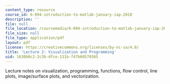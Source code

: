 ```yaml
---
content_type: resource
course_id: 6-094-introduction-to-matlab-january-iap-2010
description: ''
file: null
file_location: /coursemedia/6-094-introduction-to-matlab-january-iap-2010/1630b0c22c3bdfce131bf47b60570365_MIT6_094IAP10_lec02.pdf
file_size: null
file_type: application/pdf
layout: pdf
license: https://creativecommons.org/licenses/by-nc-sa/4.0/
title: 'Lecture 2: Visualization and Programming'
uid: 1630b0c2-2c3b-dfce-131b-f47b60570365
---
```

Lecture notes on visualization, programming, functions, flow control, line plots, image/surface plots, and vectorization.